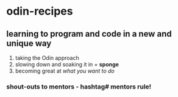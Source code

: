 # odin-recipes
## learning to program and code in a new and unique way
1. taking the Odin approach
2. slowing down and soaking it in = **sponge**
3. becoming great at *what you want to do*

### shout-outs to mentors - hashtag# mentors rule!

